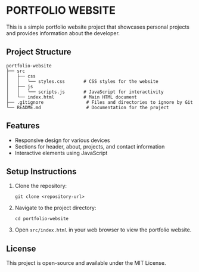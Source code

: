 # PORTFOLIO WEBSITE

This is a simple portfolio website project that showcases personal projects and provides information about the developer.

## Project Structure

```
portfolio-website
├── src
│   ├── css
│   │   └── styles.css       # CSS styles for the website
│   ├── js
│   │   └── scripts.js       # JavaScript for interactivity
│   └── index.html           # Main HTML document
├── .gitignore                # Files and directories to ignore by Git
└── README.md                 # Documentation for the project
```

## Features

- Responsive design for various devices
- Sections for header, about, projects, and contact information
- Interactive elements using JavaScript

## Setup Instructions

1. Clone the repository:
   ```
   git clone <repository-url>
   ```

2. Navigate to the project directory:
   ```
   cd portfolio-website
   ```

3. Open `src/index.html` in your web browser to view the portfolio website.

## License

This project is open-source and available under the MIT License.